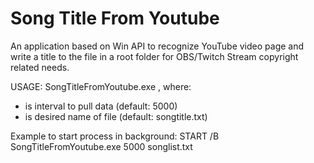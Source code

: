 # Song Title From Youtube

An application based on Win API to recognize YouTube video page and write a title to the file in a root folder for OBS/Twitch Stream copyright related needs.

USAGE: SongTitleFromYoutube.exe <milliseconds> <filename>
, where:
- <milliseconds> is interval to pull data (default: 5000)
- <filename> is desired name of file (default: songtitle.txt)

Example to start process in background: START /B SongTitleFromYoutube.exe 5000 songlist.txt
